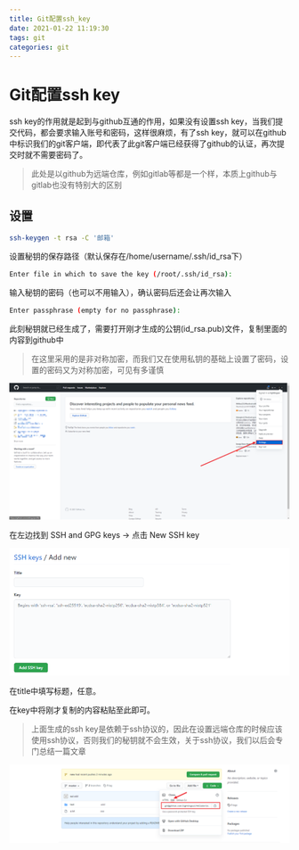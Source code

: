 ```yaml
---
title: Git配置ssh_key
date: 2021-01-22 11:19:30
tags: git
categories: git
---
```

# Git配置ssh key

ssh key的作用就是起到与github互通的作用，如果没有设置ssh key，当我们提交代码，都会要求输入账号和密码，这样很麻烦，有了ssh key，就可以在github中标识我们的git客户端，即代表了此git客户端已经获得了github的认证，再次提交时就不需要密码了。

> 此处是以github为远端仓库，例如gitlab等都是一个样，本质上github与gitlab也没有特别大的区别

## 设置

```bash
ssh-keygen -t rsa -C '邮箱'
```

设置秘钥的保存路径（默认保存在/home/username/.ssh/id_rsa下）

```bash
Enter file in which to save the key (/root/.ssh/id_rsa):
```

输入秘钥的密码（也可以不用输入），确认密码后还会让再次输入

```bash
Enter passphrase (empty for no passphrase):
```

此刻秘钥就已经生成了，需要打开刚才生成的公钥(id_rsa.pub)文件，复制里面的内容到github中

> 在这里采用的是非对称加密，而我们又在使用私钥的基础上设置了密码，设置的密码又为对称加密，可见有多谨慎

![](https://raw.githubusercontent.com/lightingsui/Pic/master/img/20210122101000.png)

在左边找到 SSH and GPG keys -> 点击 New SSH key

![](https://raw.githubusercontent.com/lightingsui/Pic/master/img/20210122101121.png)

在title中填写标题，任意。

在key中将刚才复制的内容粘贴至此即可。

> 上面生成的ssh key是依赖于ssh协议的，因此在设置远端仓库的时候应该使用ssh协议，否则我们的秘钥就不会生效，关于ssh协议，我们以后会专门总结一篇文章

![](https://raw.githubusercontent.com/lightingsui/Pic/master/img/20210122101607.png)
